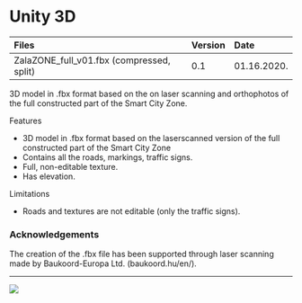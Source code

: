 ﻿# Unity 3D

| Files  | Version  | Date |
| :------------ |:---------------|:-----|
| ZalaZONE_full_v01.fbx (compressed, split)     | 0.1 | 01.16.2020. |

3D model in .fbx format based on the on laser scanning and orthophotos of the full constructed part of the Smart City Zone.

Features
- 3D model in .fbx format based on the laserscanned version of the full constructed part of the Smart City Zone
- Contains all the roads, markings, traffic signs.
- Full, non-editable texture.
- Has elevation.

Limitations
- Roads and textures are not editable (only the traffic signs).

### Acknowledgements
The creation of the .fbx file has been supported through laser scanning made by Baukoord-Europa Ltd. (baukoord.hu/en/).

***

![](https://github.com/BMEAutomatedDrive/ZalaZONE-test-track-models/edit/master/Unity3D/Pictures/ScreenShot02.png)
